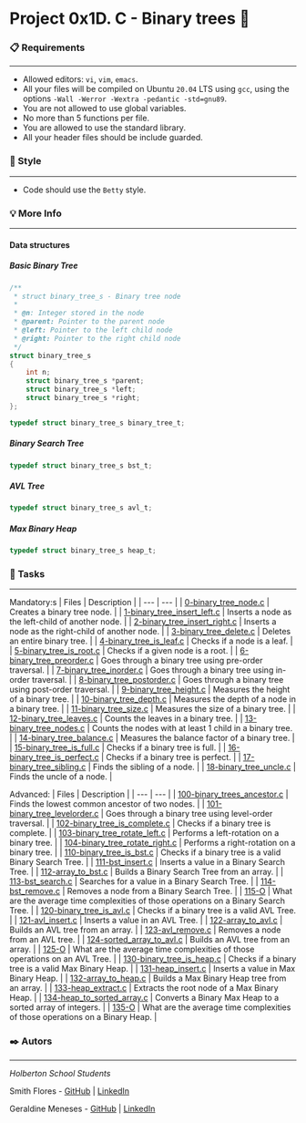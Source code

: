 # Project 0x1D. C - Binary trees 🌳

### 📋 Requirements
***
* Allowed editors: `vi`, `vim`, `emacs`.
* All your files will be compiled on Ubuntu `20.04` LTS using `gcc`, using the options `-Wall -Werror -Wextra -pedantic -std=gnu89`.
* You are not allowed to use global variables.
* No more than 5 functions per file.
* You are allowed to use the standard library.
* All your header files should be include guarded.

### 🎨 Style
***
* Code should use the `Betty` style.

### 💡 More Info
***
#### Data structures
##### Basic Binary Tree
```C
/**
 * struct binary_tree_s - Binary tree node
 *
 * @n: Integer stored in the node
 * @parent: Pointer to the parent node
 * @left: Pointer to the left child node
 * @right: Pointer to the right child node
 */
struct binary_tree_s
{
    int n;
    struct binary_tree_s *parent;
    struct binary_tree_s *left;
    struct binary_tree_s *right;
};

typedef struct binary_tree_s binary_tree_t;
```
##### Binary Search Tree
```C
typedef struct binary_tree_s bst_t;
```
##### AVL Tree
```C
typedef struct binary_tree_s avl_t;
```
##### Max Binary Heap
```C
typedef struct binary_tree_s heap_t;
```
### 🎯 Tasks
***
Mandatory:s
| Files | Description |
| --- | --- |
| [0-binary_tree_node.c](https://github.com/nitaly31/binary_trees/blob/main/0-binary_tree_node.c) | Creates a binary tree node. |
| [1-binary_tree_insert_left.c](https://github.com/nitaly31/binary_trees/blob/main/1-binary_tree_insert_left.c) |  Inserts a node as the left-child of another node. |
| [2-binary_tree_insert_right.c](https://github.com/nitaly31/binary_trees/blob/main/2-binary_tree_insert_right.c) | Inserts a node as the right-child of another node. |
| [3-binary_tree_delete.c](https://github.com/nitaly31/binary_trees/blob/main/3-binary_tree_delete.c) | Deletes an entire binary tree. |
| [4-binary_tree_is_leaf.c](https://github.com/nitaly31/binary_trees/blob/main/4-binary_tree_is_leaf.c) | Checks if a node is a leaf. |
| [5-binary_tree_is_root.c](https://github.com/nitaly31/binary_trees/blob/main/5-binary_tree_is_root.c) | Checks if a given node is a root. |
| [6-binary_tree_preorder.c](https://github.com/nitaly31/binary_trees/blob/main/6-binary_tree_preorder.c) | Goes through a binary tree using pre-order traversal. |
| [7-binary_tree_inorder.c](https://github.com/nitaly31/binary_trees/blob/main/7-binary_tree_inorder.c) | Goes through a binary tree using in-order traversal. |
| [8-binary_tree_postorder.c](https://github.com/nitaly31/binary_trees/blob/main/8-binary_tree_postorder.c) | Goes through a binary tree using post-order traversal. |
| [9-binary_tree_height.c](https://github.com/nitaly31/binary_trees/blob/main/9-binary_tree_height.c) | Measures the height of a binary tree. |
| [10-binary_tree_depth.c](https://github.com/nitaly31/binary_trees/blob/main/10-binary_tree_depth.c) | Measures the depth of a node in a binary tree. |
| [11-binary_tree_size.c](https://github.com/nitaly31/binary_trees/blob/main/11-binary_tree_size.c) | Measures the size of a binary tree. |
| [12-binary_tree_leaves.c](https://github.com/nitaly31/binary_trees/blob/main/12-binary_tree_leaves.c) | Counts the leaves in a binary tree. |
| [13-binary_tree_nodes.c](https://github.com/nitaly31/binary_trees/blob/main/13-binary_tree_nodes.c) | Counts the nodes with at least 1 child in a binary tree. |
| [14-binary_tree_balance.c](https://github.com/nitaly31/binary_trees/blob/main/14-binary_tree_balance.c) | Measures the balance factor of a binary tree. |
| [15-binary_tree_is_full.c](https://github.com/nitaly31/binary_trees/blob/main/15-binary_tree_is_full.c) | Checks if a binary tree is full. |
| [16-binary_tree_is_perfect.c](https://github.com/nitaly31/binary_trees/blob/main/16-binary_tree_is_perfect.c) | Checks if a binary tree is perfect. |
| [17-binary_tree_sibling.c](https://github.com/nitaly31/binary_trees/blob/main/17-binary_tree_sibling.c) | Finds the sibling of a node. |
| [18-binary_tree_uncle.c](https://github.com/nitaly31/binary_trees/blob/main/18-binary_tree_uncle.c) | Finds the uncle of a node. |

Advanced:
| Files | Description |
| --- | --- |
| [100-binary_trees_ancestor.c](https://github.com/nitaly31/binary_trees/blob/main/100-binary_trees_ancestor.c) | Finds the lowest common ancestor of two nodes. |
| [101-binary_tree_levelorder.c](https://github.com/nitaly31/binary_trees/blob/main/101-binary_tree_levelorder.c) | Goes through a binary tree using level-order traversal. |
| [102-binary_tree_is_complete.c](https://github.com/nitaly31/binary_trees/blob/main/102-binary_tree_is_complete.c) | Checks if a binary tree is complete. |
| [103-binary_tree_rotate_left.c](https://github.com/nitaly31/binary_trees/blob/main/103-binary_tree_rotate_left.c) | Performs a left-rotation on a binary tree. |
| [104-binary_tree_rotate_right.c](https://github.com/nitaly31/binary_trees/blob/main/104-binary_tree_rotate_right.c) | Performs a right-rotation on a binary tree. |
| [110-binary_tree_is_bst.c](https://github.com/nitaly31/binary_trees/blob/main/110-binary_tree_is_bst.c) | Checks if a binary tree is a valid Binary Search Tree. |
| [111-bst_insert.c](https://github.com/nitaly31/binary_trees/blob/main/111-bst_insert.c) | Inserts a value in a Binary Search Tree. |
| [112-array_to_bst.c](https://github.com/nitaly31/binary_trees/blob/main/112-array_to_bst.c) | Builds a Binary Search Tree from an array. |
| [113-bst_search.c](https://github.com/nitaly31/binary_trees/blob/main/113-bst_search.c) | Searches for a value in a Binary Search Tree. |
| [114-bst_remove.c](https://github.com/nitaly31/binary_trees/blob/main/114-bst_remove.c) | Removes a node from a Binary Search Tree. |
| [115-O](https://github.com/nitaly31/binary_trees/blob/main/115-O) | What are the average time complexities of those operations on a Binary Search Tree. |
| [120-binary_tree_is_avl.c](https://github.com/nitaly31/binary_trees/blob/main/120-binary_tree_is_avl.c) | Checks if a binary tree is a valid AVL Tree. |
| [121-avl_insert.c](https://github.com/nitaly31/binary_trees/blob/main/121-avl_insert.c) | Inserts a value in an AVL Tree. |
| [122-array_to_avl.c](https://github.com/nitaly31/binary_trees/blob/main/122-array_to_avl.c) | Builds an AVL tree from an array. |
| [123-avl_remove.c](https://github.com/nitaly31/binary_trees/blob/main/123-avl_remove.c) | Removes a node from an AVL tree. |
| [124-sorted_array_to_avl.c](https://github.com/nitaly31/binary_trees/blob/main/124-sorted_array_to_avl.c) | Builds an AVL tree from an array. |
| [125-O](https://github.com/nitaly31/binary_trees/blob/main/125-O) | What are the average time complexities of those operations on an AVL Tree. |
| [130-binary_tree_is_heap.c](https://github.com/nitaly31/binary_trees/blob/main/130-binary_tree_is_heap.c) | Checks if a binary tree is a valid Max Binary Heap. |
| [131-heap_insert.c](https://github.com/nitaly31/binary_trees/blob/main/131-heap_insert.c) | Inserts a value in Max Binary Heap. |
| [132-array_to_heap.c](https://github.com/nitaly31/binary_trees/blob/main/132-array_to_heap.c) | Builds a Max Binary Heap tree from an array. |
| [133-heap_extract.c](https://github.com/nitaly31/binary_trees/blob/main/133-heap_extract.c) | Extracts the root node of a Max Binary Heap. |
| [134-heap_to_sorted_array.c](https://github.com/nitaly31/binary_trees/blob/main/134-heap_to_sorted_array.c) | Converts a Binary Max Heap to a sorted array of integers. |
| [135-O](https://github.com/nitaly31/binary_trees/blob/main/135-O) | What are the average time complexities of those operations on a Binary Heap. |

### ✒️ Autors
***
*Holberton School Students*

Smith Flores - [GitHub](https://github.com/Luffy981) | [LinkedIn](https://www.linkedin.com/in/smith-flores-chanta-176130214/)

Geraldine Meneses - [GitHub](https://github.com/nitaly31) | [LinkedIn](https://www.linkedin.com/in/geraldine-meneses/)
